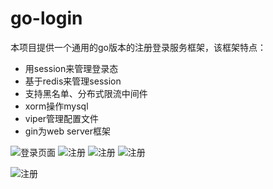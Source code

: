# go-login

本项目提供一个通用的go版本的注册登录服务框架，该框架特点：
- 用session来管理登录态
- 基于redis来管理session
- 支持黑名单、分布式限流中间件
- xorm操作mysql
- viper管理配置文件
- gin为web server框架

![登录页面](https://cdn.nlark.com/yuque/0/2023/png/21659032/1679928836576-45a76f0f-560f-4a86-ab01-92b38871734c.png)
![注册](https://cdn.nlark.com/yuque/0/2023/png/21659032/1679924455183-02dfad98-c0b0-4769-8aad-5094fa3bcd4c.png?x-oss-process=image%2Fresize%2Cw_445%2Climit_0)
![注册]([https://cdn.nlark.com/yuque/0/2023/png/21659032/1679924455183-02dfad98-c0b0-4769-8aad-5094fa3bcd4c.png?x-oss-process=image%2Fresize%2Cw_445%2Climit_0](https://cdn.nlark.com/yuque/0/2023/png/21659032/1679924345725-bdc24433-ccb9-4ba3-aad3-abe04b60be6b.png?x-oss-process=image%2Fresize%2Cw_582%2Climit_0))
![注册]([https://cdn.nlark.com/yuque/0/2023/png/21659032/1679924455183-02dfad98-c0b0-4769-8aad-5094fa3bcd4c.png?x-oss-process=image%2Fresize%2Cw_445%2Climit_0](https://cdn.nlark.com/yuque/0/2023/png/21659032/1679924345725-bdc24433-ccb9-4ba3-aad3-abe04b60be6b.png?x-oss-process=image%2Fresize%2Cw_582%2Climit_0))

![注册]([https://cdn.nlark.com/yuque/0/2023/png/21659032/1679924455183-02dfad98-c0b0-4769-8aad-5094fa3bcd4c.png?x-oss-process=image%2Fresize%2Cw_445%2Climit_0](https://cdn.nlark.com/yuque/0/2023/png/21659032/1679924345725-bdc24433-ccb9-4ba3-aad3-abe04b60be6b.png?x-oss-process=image%2Fresize%2Cw_582%2Climit_0))
